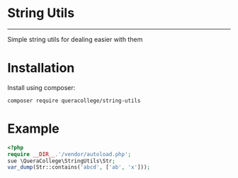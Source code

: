 # String Utils
---
Simple string utils for dealing easier with them
# Installation
Install using composer:
```
composer require queracollege/string-utils
```
# Example
```php
<?php
require __DIR__.'/vendor/autoload.php';
sue \QueraCollege\StringUtils\Str;
var_dump(Str::contains('abcd', ['ab', 'x']));
```